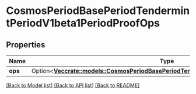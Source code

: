 # CosmosPeriodBasePeriodTendermintPeriodV1beta1PeriodProofOps

## Properties

Name | Type | Description | Notes
------------ | ------------- | ------------- | -------------
**ops** | Option<[**Vec<crate::models::CosmosPeriodBasePeriodTendermintPeriodV1beta1PeriodProofOp>**](cosmos.base.tendermint.v1beta1.ProofOp.md)> |  | [optional]

[[Back to Model list]](../README.md#documentation-for-models) [[Back to API list]](../README.md#documentation-for-api-endpoints) [[Back to README]](../README.md)


